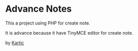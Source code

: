 # Advance Notes

This a project using PHP for create note.

It is advance because it have TinyMCE editor for create note.

by [Kartic](https://bento.me/kartic)